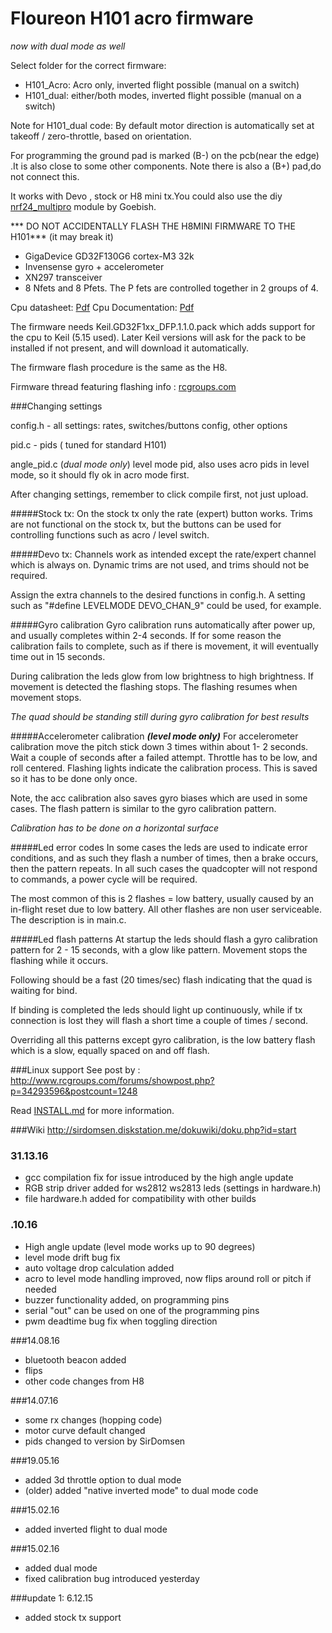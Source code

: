# Floureon H101 acro firmware 

*now with dual mode as well*


Select folder for the correct firmware:
* H101_Acro: Acro only, inverted flight possible (manual on a switch)
* H101_dual: either/both modes, inverted flight possible (manual on a switch)

Note for H101_dual code: By default motor direction is automatically set at takeoff / zero-throttle, based on orientation.


For programming the ground pad is marked (B-) on the pcb(near the edge) .It is also close to some other components. Note there is also a (B+) pad,do not connect this. 

It works with Devo , stock or H8 mini tx.You could also use the diy [nrf24_multipro](https://github.com/goebish/nrf24_multipro) module by Goebish.

*** DO NOT ACCIDENTALLY FLASH THE H8MINI FIRMWARE TO THE H101*** (it may break it)


 * GigaDevice GD32F130G6 cortex-M3 32k
 * Invensense gyro + accelerometer
 * XN297 transceiver
 * 8 Nfets and 8 Pfets. The P fets are controlled together in 2 groups of 4.


Cpu datasheet: [Pdf](https://app.box.com/s/3zi661iffmit1rwda499wu8vycv03biv) Cpu Documentation: [Pdf](https://app.box.com/s/pehsanvluc40qu8k2036sbjk5ti08y2m)

The firmware needs Keil.GD32F1xx_DFP.1.1.0.pack which adds support for the cpu to Keil (5.15 used). Later Keil versions will ask for the pack to be installed if not present, and will download it automatically.


The firmware flash procedure is the same as the H8.

Firmware thread featuring flashing info : [rcgroups.com](http://www.rcgroups.com/forums/showthread.php?t=2512604)


###Changing settings

config.h - all settings: rates, switches/buttons config, other options

pid.c - pids ( tuned for standard H101)

angle_pid.c (*dual mode only*) level mode pid, also uses acro pids in level mode, so it should fly ok in acro mode first.

After changing settings, remember to click compile first, not just upload.

#####Stock tx:
On the stock tx only the rate (expert) button works. Trims are not functional on the stock tx, but the buttons can be used for controlling functions such as acro / level switch.

#####Devo tx:
Channels work as intended except the rate/expert channel which is always on. Dynamic trims are not used, and trims should not be required.

Assign the extra channels to the desired functions in config.h. A setting such as "#define LEVELMODE DEVO_CHAN_9" could be used, for example.

#####Gyro calibration
Gyro calibration runs automatically after power up, and usually completes within 2-4 seconds. If for some reason the calibration fails to complete, such as if there is movement, it will eventually time out in 15 seconds.

During calibration the leds glow from low brightness to high brightness. If movement is detected the flashing stops. The flashing resumes when movement stops.

*The quad should be standing still during gyro calibration for best results*


#####Accelerometer calibration ***(level mode only)***
For accelerometer calibration move the pitch stick down 3 times within about 1- 2 seconds. Wait a couple of seconds after a failed attempt. Throttle has to be low, and roll centered. Flashing lights indicate the calibration process. This is saved so it has to be done only once.

Note, the acc calibration also saves gyro biases which are used in some cases. The flash pattern is similar to the gyro calibration pattern.

*Calibration has to be done on a horizontal surface*

#####Led error codes
In some cases the leds are used to indicate error conditions, and as such they flash a number of times, then a brake occurs, then the pattern repeats. In all such cases the quadcopter will not respond to commands, a power cycle will be required.

The most common of this is 2 flashes = low battery, usually caused by an in-flight reset due to low battery. All other flashes are non user serviceable. The description is in main.c.

#####Led flash patterns
At startup the leds should flash a gyro calibration pattern for 2 - 15 seconds, with a glow like pattern. Movement stops the flashing while it occurs.

Following should be a fast (20 times/sec) flash indicating that the quad is waiting for bind. 

If binding is completed the leds should light up continuously, while if tx connection is lost they will flash a short time a couple of times / second.

Overriding all this patterns except gyro calibration, is the low battery flash which is a slow, equally spaced on and off flash. 

###Linux support
See post by :
http://www.rcgroups.com/forums/showpost.php?p=34293596&postcount=1248

Read [INSTALL.md](INSTALL.md) for more information.

###Wiki
http://sirdomsen.diskstation.me/dokuwiki/doku.php?id=start


### 31.13.16
* gcc compilation fix for issue introduced by the high angle update
* RGB strip driver added for ws2812 ws2813 leds (settings in hardware.h)
* file hardware.h added for compatibility with other builds

### .10.16
* High angle update (level mode works up to 90 degrees)
* level mode drift bug fix
* auto voltage drop calculation added
* acro to level mode handling improved, now flips around roll or pitch if needed
* buzzer functionality added, on programming pins
* serial "out" can be used on one of the programming pins
* pwm deadtime bug fix when toggling direction

###14.08.16
* bluetooth beacon added
* flips
* other code changes from H8

###14.07.16
* some rx changes (hopping code)
* motor curve default changed
* pids changed to version by SirDomsen

###19.05.16
* added 3d throttle option to dual mode
* (older) added "native inverted mode" to dual mode code

###15.02.16
* added inverted flight to dual mode

###15.02.16
* added dual mode
* fixed calibration bug introduced yesterday

###update 1: 6.12.15
* added stock tx support



